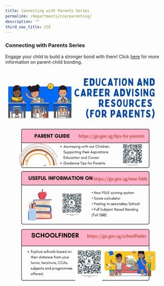 ```yaml
---
title: Connecting with Parents Series
permalink: /departments/cce/parenting/
description: ""
third_nav_title: CCE
---
```

### **Connecting with Parents Series**


Engage your child to build a stronger bond with them!  Click [here](https://go.gov.sg/d4wfkm) for more information on parent-child bonding.

![](/images/education%20and%20career%20advising%20resources%20(for%20parents).jpg)